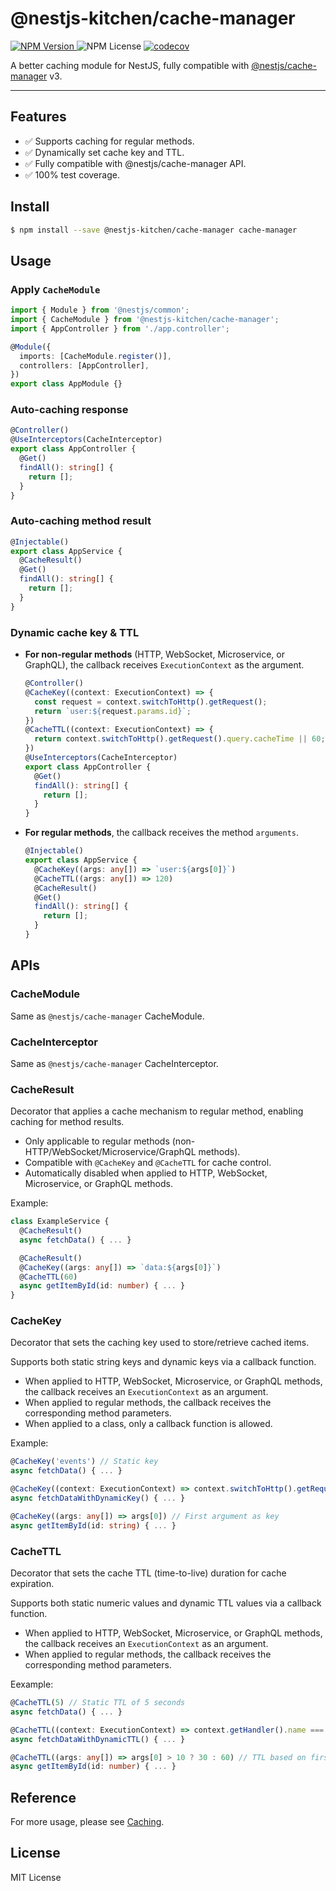 # @nestjs-kitchen/cache-manager

[![NPM Version](https://img.shields.io/npm/v/%40nestjs-kitchen%2Fcache-manager)
](https://www.npmjs.com/package/@nestjs-kitchen/cache-manager)
![NPM License](https://img.shields.io/npm/l/%40nestjs-kitchen%2Fcache-manager)
[![codecov](https://codecov.io/gh/yikenman/nestjs-kitchen/graph/badge.svg?token=43EG2T8LKS&flag=@nestjs-kitchen/cache-manager)](https://codecov.io/gh/yikenman/nestjs-kitchen)

A better caching module for NestJS, fully compatible with [@nestjs/cache-manager](https://www.npmjs.com/package/@nestjs/cache-manager) v3.

---

## Features

- ✅ Supports caching for regular methods.
- ✅ Dynamically set cache key and TTL.
- ✅ Fully compatible with @nestjs/cache-manager API.
- ✅ 100% test coverage.

## Install

```bash
$ npm install --save @nestjs-kitchen/cache-manager cache-manager
```

## Usage

### Apply `CacheModule`

```typescript
import { Module } from '@nestjs/common';
import { CacheModule } from '@nestjs-kitchen/cache-manager';
import { AppController } from './app.controller';

@Module({
  imports: [CacheModule.register()],
  controllers: [AppController],
})
export class AppModule {}
```

### Auto-caching response

```typescript
@Controller()
@UseInterceptors(CacheInterceptor)
export class AppController {
  @Get()
  findAll(): string[] {
    return [];
  }
}
```

### Auto-caching method result

```typescript
@Injectable()
export class AppService {
  @CacheResult()
  @Get()
  findAll(): string[] {
    return [];
  }
}
```

### Dynamic cache key & TTL

- **For non-regular methods** (HTTP, WebSocket, Microservice, or GraphQL), the callback receives `ExecutionContext` as the argument.  

  ```typescript
  @Controller()
  @CacheKey((context: ExecutionContext) => {
    const request = context.switchToHttp().getRequest();
    return `user:${request.params.id}`;
  })
  @CacheTTL((context: ExecutionContext) => {
    return context.switchToHttp().getRequest().query.cacheTime || 60;
  })
  @UseInterceptors(CacheInterceptor)
  export class AppController {
    @Get()
    findAll(): string[] {
      return [];
    }
  }
  ```

- **For regular methods**, the callback receives the method `arguments`.

  ```typescript
  @Injectable()
  export class AppService {
    @CacheKey((args: any[]) => `user:${args[0]}`)
    @CacheTTL((args: any[]) => 120)
    @CacheResult()
    @Get()
    findAll(): string[] {
      return [];
    }
  }
  ```

## APIs

### CacheModule

Same as `@nestjs/cache-manager` CacheModule.

### CacheInterceptor

Same as `@nestjs/cache-manager` CacheInterceptor.

### CacheResult

Decorator that applies a cache mechanism to regular method, enabling caching for method results.

- Only applicable to regular methods (non-HTTP/WebSocket/Microservice/GraphQL methods).
- Compatible with `@CacheKey` and `@CacheTTL` for cache control.
- Automatically disabled when applied to HTTP, WebSocket, Microservice, or GraphQL methods.

Example:

```typescript
class ExampleService {
  ⁣@CacheResult()
  async fetchData() { ... }

  ⁣@CacheResult()
  ⁣@CacheKey((args: any[]) => `data:${args[0]}`)
  @CacheTTL(60)
  async getItemById(id: number) { ... }
}
```

### CacheKey

Decorator that sets the caching key used to store/retrieve cached items.

Supports both static string keys and dynamic keys via a callback function.

- When applied to HTTP, WebSocket, Microservice, or GraphQL methods, the callback receives an `ExecutionContext` as an argument.
- When applied to regular methods, the callback receives the corresponding method parameters.
- When applied to a class, only a callback function is allowed.

Example:

```typescript
@CacheKey('events') // Static key
async fetchData() { ... }

@CacheKey((context: ExecutionContext) => context.switchToHttp().getRequest().url)
async fetchDataWithDynamicKey() { ... }

@CacheKey((args: any[]) => args[0]) // First argument as key
async getItemById(id: string) { ... }
```

### CacheTTL

Decorator that sets the cache TTL (time-to-live) duration for cache expiration.

Supports both static numeric values and dynamic TTL values via a callback function.

- When applied to HTTP, WebSocket, Microservice, or GraphQL methods, the callback receives an `ExecutionContext` as an argument.
- When applied to regular methods, the callback receives the corresponding method parameters.

Eexample:

```typescript
@CacheTTL(5) // Static TTL of 5 seconds
async fetchData() { ... }

@CacheTTL((context: ExecutionContext) => context.getHandler().name === 'fastQuery' ? 2 : 10)
async fetchDataWithDynamicTTL() { ... }

⁣@CacheTTL((args: any[]) => args[0] > 10 ? 30 : 60) // TTL based on first argument
async getItemById(id: number) { ... }
```

## Reference

For more usage, please see [Caching](https://docs.nestjs.com/techniques/caching).

## License

MIT License